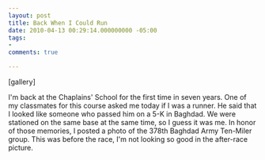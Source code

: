 ```yaml
---
layout: post
title: Back When I Could Run
date: 2010-04-13 00:29:14.000000000 -05:00
tags:
- 
comments: true

---
```

<p>[gallery]</p>
<p>I'm back at the Chaplains' School for the first time in seven years. One of my classmates for this course asked me today if I was a runner. He said that I looked like someone who passed him on a 5-K in Baghdad. We were stationed on the same base at the same time, so I guess it was me. In honor of those memories, I posted a photo of the 378th Baghdad Army Ten-Miler group. This was before the race, I'm not looking so good in the after-race picture.</p>
